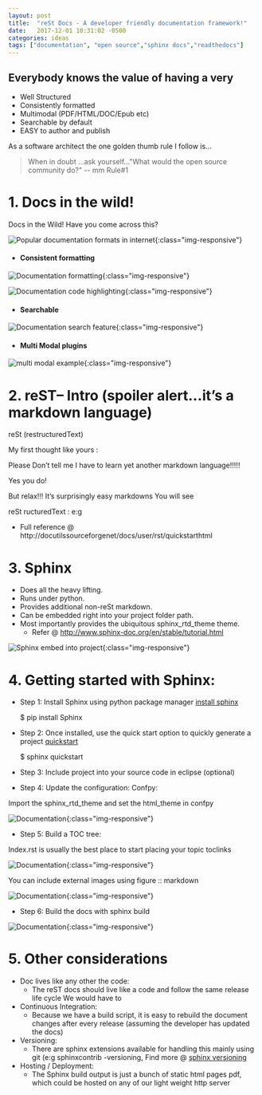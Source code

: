 ```yaml
---
layout: post
title:  "reSt Docs - A developer friendly documentation framework!"
date:   2017-12-01 10:31:02 -0500
categories: ideas
tags: ["documentation", "open source","sphinx docs","readthedocs"]
---
```


## Everybody knows the value of having a very 
 - Well Structured
 - Consistently formatted
 - Multimodal (PDF/HTML/DOC/Epub etc)
 - Searchable by default
 - EASY to author and publish

As a software architect the one golden thumb rule I follow is... 

> When in doubt …ask yourself..."What would the open source community do?" -- mm Rule#1

# 1. Docs in the wild!

Docs in the Wild! Have you come across this?

![Popular documentation formats in internet]({{site.baseurl}}/assets/images/doc-framework/Documentation_Framework-all-0.png){:class="img-responsive"}

- #### Consistent formatting

![Documentation formatting]({{site.baseurl}}/assets/images/doc-framework/Documentation_Framework4.png){:class="img-responsive"}
  
![Documentation code highlighting]({{site.baseurl}}/assets/images/doc-framework/Documentation_Framework5.png){:class="img-responsive"}

- #### Searchable
  
![Documentation search feature]({{site.baseurl}}/assets/images/doc-framework/Documentation_Framework6.png){:class="img-responsive"}

- #### Multi Modal plugins

![multi modal example]({{site.baseurl}}/assets/images/doc-framework/Documentation_Framework7.png){:class="img-responsive"}

# 2. reST– Intro (spoiler alert…it’s a markdown language)

reSt (restructuredText)

My first thought like yours :

Please Don’t tell me  I have to learn yet  another  markdown  language!!!!!

Yes you do!

But relax!!!  It’s surprisingly easy  markdowns  You will see

reSt  ructuredText  :  e:g

  * Full reference @ http://docutilssourceforgenet/docs/user/rst/quickstarthtml

# 3. Sphinx

- Does all the heavy lifting.
- Runs under python.
- Provides additional non-reSt markdown.
- Can be embedded right into your project folder path.
- Most importantly provides the ubiquitous sphinx_rtd_theme theme.
  - Refer @ http://www.sphinx-doc.org/en/stable/tutorial.html

![Sphinx embed into project]({{site.baseurl}}/assets/images/doc-framework/Documentation_Framework9.png){:class="img-responsive"}

# 4. Getting started with Sphinx:

- Step 1: Install Sphinx using python package manager [install sphinx](https://www.sphinx-doc.org/en/master/index.html)
  
    $ pip install Sphinx

- Step 2: Once installed, use the quick start option to quickly generate a project [quickstart](https://www.sphinx-doc.org/en/master/usage/quickstart.html)


    $ sphinx quickstart

- Step 3: Include project into your source code in eclipse (optional)

- Step 4: Update the configuration: Confpy:

Import the sphinx_rtd_theme and set the html_theme in confpy

![Documentation]({{site.baseurl}}/assets/images/doc-framework/Documentation_Framework10.png){:class="img-responsive"}

- Step 5: Build a TOC tree:

Index.rst is usually the best place to start placing your topic toclinks

![Documentation]({{site.baseurl}}/assets/images/doc-framework/Documentation_Framework11.png){:class="img-responsive"}

You can include external images using figure  :: markdown

![Documentation]({{site.baseurl}}/assets/images/doc-framework/Documentation_Framework12.png){:class="img-responsive"}

- Step 6: Build the docs with sphinx build

![Documentation]({{site.baseurl}}/assets/images/doc-framework/Documentation_Framework13.png){:class="img-responsive"}

# 5. Other considerations

* Doc lives like any other the code:
  * The reST docs should live like a code and follow the same release life cycle We would have to
* Continuous Integration:
  * Because we have a build script,  it is easy to rebuild the document changes after every release (assuming the developer has updated the docs)
* Versioning:
  * There are sphinx extensions available for handling this mainly using git (e:g  sphinxcontrib -versioning, Find more @ [sphinx versioning](https://github.com/sphinx-contrib/sphinxcontrib-versioning)
* Hosting / Deployment:
  * The Sphinx build output is just a bunch of static html pages pdf, which could be hosted on any of our light weight http server



